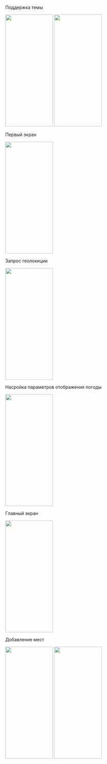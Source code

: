 Поддержка темы

<img src= https://github.com/miha956/MyWeather/assets/91982580/08c5b743-c907-40a1-8bd6-4ba9b5eaf261 width="150" height="350">
<img src= https://github.com/miha956/MyWeather/assets/91982580/4f92633e-23dd-4c50-950b-68d6439cd77f width="150" height="350">



Первый экран

<img src= https://github.com/miha956/MyWeather/assets/91982580/0f5415d6-6c1f-4365-913e-871e3b8d81d6 width="150" height="350">

Запрос геолокиции 

<img src= https://github.com/miha956/MyWeather/assets/91982580/01b1fe1d-a754-4b24-91a0-02445a1366fa width="150" height="350">

Насройка параметров отображения погоды 

<img src= https://github.com/miha956/MyWeather/assets/91982580/a38a94a7-a05a-417f-9b9c-485177f26fd0 width="150" height="350">

Главный экран 

<img src= https://github.com/miha956/MyWeather/assets/91982580/b5b65c0c-ad1e-4039-a1eb-877d8c775bd4 width="150" height="350">

Добавление мест 

<img src= https://github.com/miha956/MyWeather/assets/91982580/71473669-22a4-4824-8719-392940edb6d9 width="150" height="350">
<img src= https://github.com/miha956/MyWeather/assets/91982580/48d74c50-74ba-4d5c-93ef-b859b3d03267 width="150" height="350">
